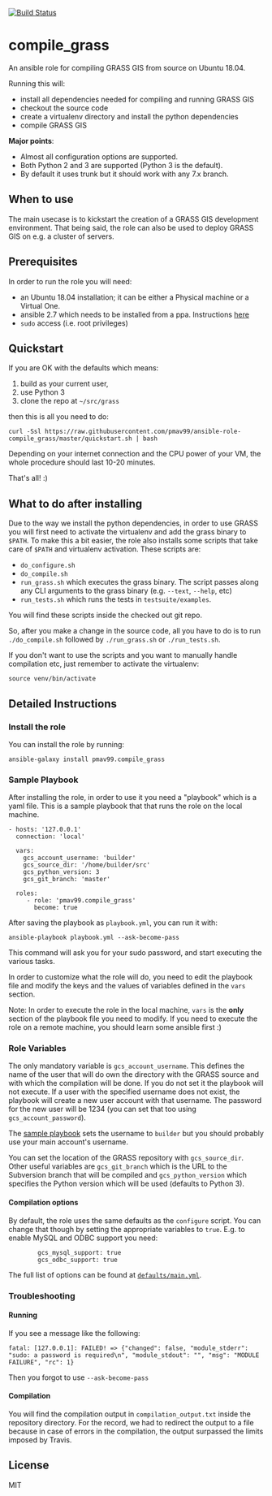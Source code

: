 [![Build Status](https://travis-ci.com/pmav99/ansible-role-compile_grass.svg?branch=master)](https://travis-ci.com/pmav99/ansible-role-compile_grass)

compile_grass
=============

An ansible role for compiling GRASS GIS from source on Ubuntu 18.04.

Running this will:

- install all dependencies needed for compiling and running GRASS GIS
- checkout the source code
- create a virtualenv directory and install the python dependencies
- compile GRASS GIS

**Major points**:

- Almost all configuration options are supported.
- Both Python 2 and 3 are supported (Python 3 is the default).
- By default it uses trunk but it should work with any 7.x branch.

When to use
-----------

The main usecase is to kickstart the creation of a GRASS GIS development environment.
That being said, the role can also be used to deploy GRASS GIS on e.g. a cluster of servers.

Prerequisites
-------------

In order to run the role you will need:

- an Ubuntu 18.04 installation; it can be either a Physical machine or a Virtual One.
- ansible 2.7 which needs to be installed from a ppa. Instructions
[here](https://docs.ansible.com/ansible/latest/installation_guide/intro_installation.html#latest-releases-via-apt-ubuntu)
- `sudo` access (i.e. root privileges)

Quickstart
----------

If you are OK with the defaults which means:

1. build as your current user,
2. use Python 3
3. clone the repo at `~/src/grass`

then this is all you need to do:

    curl -Ssl https://raw.githubusercontent.com/pmav99/ansible-role-compile_grass/master/quickstart.sh | bash

Depending on your internet connection and the CPU power of your VM, the whole procedure
should last 10-20 minutes.

That's all! :)

What to do after installing
---------------------------

Due to the way we install the python dependencies, in order to use GRASS you will first
need to activate the virtualenv and add the grass binary to `$PATH`.  To make this a bit
easier, the role also installs some scripts that take care of `$PATH` and virtualenv
activation. These scripts are:

- `do_configure.sh`
- `do_compile.sh`
- `run_grass.sh` which executes the grass binary. The script passes along any CLI
    arguments to the grass binary (e.g. `--text`, `--help`, etc)
- `run_tests.sh` which runs the tests in `testsuite/examples`.

You will find these scripts inside the checked out git repo.

So, after you make a change in the source code, all you have to do is to run
`./do_compile.sh` followed by `./run_grass.sh` or `./run_tests.sh`.

If you don't want to use the scripts and you want to manually handle compilation etc,
just remember to activate the virtualenv:

```
source venv/bin/activate
```

Detailed Instructions
---------------------

### Install the role

You can install the role by running:

    ansible-galaxy install pmav99.compile_grass

### Sample Playbook

After installing the role, in order to use it you need a "playbook" which is a yaml
file.  This is a sample playbook that that runs the role on the local machine.

    - hosts: '127.0.0.1'
      connection: 'local'

      vars:
        gcs_account_username: 'builder'
        gcs_source_dir: '/home/builder/src'
        gcs_python_version: 3
        gcs_git_branch: 'master'

      roles:
         - role: 'pmav99.compile_grass'
           become: true

After saving the playbook as `playbook.yml`, you can run it with:

    ansible-playbook playbook.yml --ask-become-pass

This command will ask you for your sudo password, and start executing the various tasks.

In order to customize what the role will do, you need to edit the playbook file and
modify the keys and the values of variables defined in the `vars` section.

Note: In order to execute the role in the local machine, `vars` is the **only** section
of the playbook file you need to modify. If you need to execute the role on a remote
machine, you should learn some ansible first :)

### Role Variables

The only mandatory variable is `gcs_account_username`. This defines the name of the user
that will do own the directory with the GRASS source and with which the compilation will
be done. If you do not set it the playbook will not execute. If a user with the
specified username does not exist, the playbook will create a new user account with that
username.  The password for the new user will be 1234 (you can set that too using
`gcs_account_password`).

The [sample
playbook](https://github.com/pmav99/ansible-role-compile_grass/blob/master/compile_grass.yml)
sets the username to `builder` but you should probably use your main account's username.

You can set the location of the GRASS repository with `gcs_source_dir`. Other useful
variables are `gcs_git_branch` which is the URL to the Subversion branch that will
be compiled and `gcs_python_version` which specifies the Python version which will be
used (defaults to Python 3).

#### Compilation options

By default, the role uses the same defaults as the `configure` script. You can change
that though by setting the appropriate variables to `true`. E.g. to enable MySQL and
ODBC support you need:

```
        gcs_mysql_support: true
        gcs_odbc_support: true
```

The full list of options can be found at
[`defaults/main.yml`](https://github.com/pmav99/ansible-role-compile_grass/blob/master/defaults/main.yml).

### Troubleshooting

#### Running

If you see a message like the following:
```
fatal: [127.0.0.1]: FAILED! => {"changed": false, "module_stderr": "sudo: a password is required\n", "module_stdout": "", "msg": "MODULE FAILURE", "rc": 1}
```
Then you forgot to use `--ask-become-pass`

#### Compilation

You will find the compilation output in `compilation_output.txt` inside the repository
directory. For the record, we had to redirect the output to a file because in case of
errors in the compilation, the output surpassed the limits imposed by Travis.

License
-------

MIT

